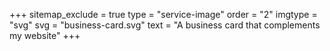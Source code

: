 +++
sitemap_exclude = true
type = "service-image"
order = "2"
imgtype = "svg"
svg = "business-card.svg"
text = "A business card that complements my website"
+++
